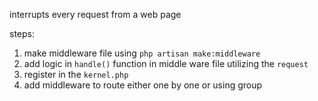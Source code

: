 interrupts every request from a web page

steps:
1. make middleware file using `php artisan make:middleware`
2. add logic in `handle()` function in middle ware file utilizing the `request` 
3. register in the `kernel.php`
4. add middleware to route either one by one or using group